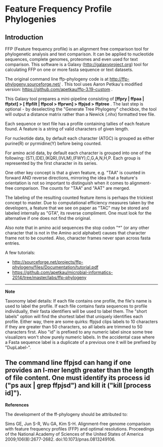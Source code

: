 Feature Frequency Profile Phylogenies
=====================================


Introduction
------------

FFP (Feature frequency profile) is an alignment free comparison tool for phylogenetic analysis and text comparison. It can be applied to nucleotide sequences, complete genomes, proteomes and even used for text comparison.  This software is a Galaxy (http://galaxyproject.org) tool for calculating FFP on one or more fasta sequence or text datasets.

The original command line ffp-phylogeny code is at http://ffp-phylogeny.sourceforge.net/ .  This tool uses Aaron Petkau's modified version: https://github.com/apetkau/ffp-3.19-custom .

This Galaxy tool prepares a mini-pipeline consisting of **[ffpry | ffpaa | ffptxt] > [ ffpfilt | ffpcol > ffprwn] > ffpjsd > ffptree**  .  The last step is optional - by deselecting the "Generate Tree Phylogeny" checkbox, the tool will output a distance matrix rather than a Newick (.nhx) formatted tree file.

Each sequence or text file has a profile containing tallies of each feature found.  A feature is a string of valid characters of given length. 

For nucleotide data, by default each character (ATGC) is grouped as either purine(R) or pyrmidine(Y) before being counted.

For amino acid data, by default each character is grouped into one of the following: (ST),(DE),(KQR),(IVLM),(FWY),C,G,A,N,H,P. Each group is represented by the first character in its series.

One other key concept is that a given feature, e.g. "TAA" is counted in forward AND reverse directions, mirroring the idea that a feature's orientation is not so important to distinguish when it comes to alignment-free comparison.  The counts for "TAA" and "AAT" are merged.
 
The labeling of the resulting counted feature items is perhaps the trickiest concept to master.  Due to computational efficiency measures taken by the developers, a feature that we see on paper as "TAC" may be stored and labeled internally as "GTA", its reverse compliment.  One must look for the alternative if one does not find the original. 

Also note that in amino acid sequences the stop codon "*" (or any other character that is not in the Amino acid alphabet) causes that character frame not to be counted.  Also, character frames never span across fasta entries.

A few tutorials:
 * http://sourceforge.net/projects/ffp-phylogeny/files/Documentation/tutorial.pdf
 * https://github.com/apetkau/microbial-informatics-2014/tree/master/labs/ffp-phylogeny

-------
**Note**

Taxonomy label details: If each file contains one profile, the file's name is used to label the profile.  If each file contains fasta sequences to profile individually, their fasta identifiers will be used to label them.  The "short labels" option will find the shortest label that uniquely identifies each profile.
Either way, there are some quirks: ffpjsd clips labels to 10 characters if they are greater than 50 characters, so all labels are trimmed to 50 characters first.  Also "id" is prefixed to any numeric label since some tree visualizers won't show purely numeric labels.  In the accidental case where a Fasta sequence label is a duplicate of a previous one it will be prefixed by "DupLabel-".

The command line ffpjsd can hang if one provides an l-mer length greater than the length of file content.  One must identify its process id ("ps aux | grep ffpjsd") and kill it ("kill [process id]").
-------

**References**
 
The development of the ff-phylogeny should be attributed to:

Sims GE, Jun S-R, Wu GA, Kim S-H. Alignment-free genome comparison with feature frequency profiles (FFP) and optimal resolutions. Proceedings of the National Academy of Sciences of the United States of America 2009;106(8):2677-2682. doi:10.1073/pnas.0813249106.

